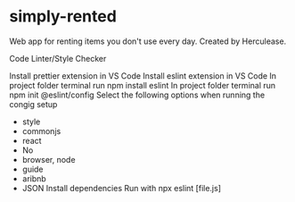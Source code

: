 # simply-rented
Web app for renting items you don't use every day. Created by Herculease.

Code Linter/Style Checker

Install prettier extension in VS Code
Install eslint extension in VS Code
In project folder terminal run npm install eslint
In project folder terminal run npm init @eslint/config
Select the following options when running the congig setup
  * style
  * commonjs
  * react
  * No
  * browser, node
  * guide
  * aribnb
  * JSON
Install dependencies
Run with npx eslint [file.js]
